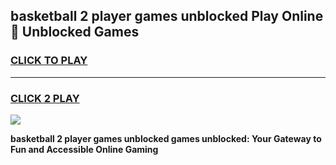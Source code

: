 
## basketball 2 player games unblocked Play Online 👋 Unblocked Games
<h3>
<a href="https://premium.freeplayer.one?title=basketball_2_player_games_unblocked&ref=19F">CLICK TO PLAY</a></h3>
<hr>

<h3>
<a href="https://premium.freeplayer.one?title=basketball_2_player_games_unblocked&ref=19F">CLICK 2 PLAY</a>
  
</h3>

<a href="https://premium.freeplayer.one?title=basketball_2_player_games_unblocked&ref=19F"><img src="https://clearcache.store/games.png"></a>


**basketball 2 player games unblocked games unblocked: Your Gateway to Fun and Accessible Online Gaming**
